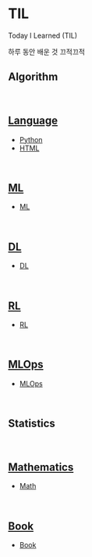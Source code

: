 # TIL
Today I Learned (TIL)

하루 동안 배운 것 끄적끄적

## Algorithm


<br>

## [Language](./Language/)
- [Python](./Language/python.md)
- [HTML](./Language/html.md)

<br>

## [ML](./ML/)
- [ML](./ML/ml.md)
<br>

## [DL](./DL/)
- [DL](./DL/dl.md)

<br>

## [RL](./RL/)
- [RL](./RL/rl.md)

<br>

## [MLOps](./MLOps/)
- [MLOps](./MLOps/mlops.md)
<br>

## Statistics

<br>

## [Mathematics](./Math/)
- [Math](./Math/math.md)
<br>

## [Book](./Book/)
- [Book](./Book/book.md)